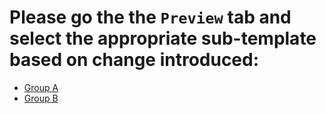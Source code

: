 # Please go the the `Preview` tab and select the appropriate sub-template based on change introduced:

* [Group A](?expand=1&template=linux_desktop.md)
* [Group B](?expand=1&template=virtual_browser.md)
